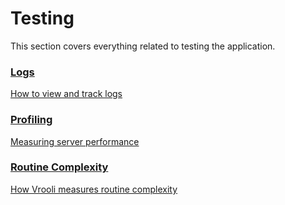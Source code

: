 # Testing
This section covers everything related to testing the application.

<div class="card-container">

  <div class="card">
    <a href="logs.html">
      <h3>Logs</h3>
      <p>How to view and track logs</p>
    </a>
  </div>

  <div class="card">
    <a href="profiling.html">
      <h3>Profiling</h3>
      <p>Measuring server performance</p>
    </a>
  </div>

  <div class="card">
    <a href="routine_complexity.html">
      <h3>Routine Complexity</h3>
      <p>How Vrooli measures routine complexity</p>
    </a>
  </div>

</div>